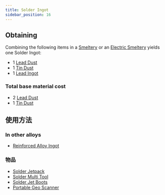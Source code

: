 ```yaml
---
title: Solder Ingot
sidebar_position: 16
---
```


## Obtaining

Combining the following items in a [Smeltery](Smeltery) or an [Electric Smeltery](Electric-Smeltery) yields one Solder Ingot:

* 1 [Lead Dust](Lead-Dust)
* 1 [Tin Dust](Tin-Dust)
* 1 [Lead Ingot](Lead-Ingot)

### Total base material cost

* 2 [Lead Dust](Lead-Dust)
* 1 [Tin Dust](Tin-Dust)

## 使用方法

### In other alloys

* [Reinforced Alloy Ingot](Reinforced-Alloy-Ingot)

### 物品

* [Solder Jetpack](Jetpacks)
* [Solder Multi Tool](Multi-Tools)
* [Solder Jet Boots](Jet-Boots)
* [Portable Geo Scanner](Portable-Geo-Scanner)
